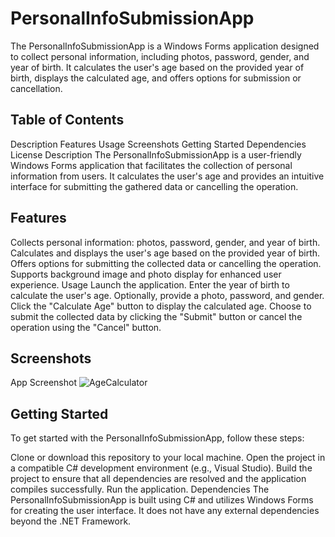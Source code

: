 # PersonalInfoSubmissionApp
The PersonalInfoSubmissionApp is a Windows Forms application designed to collect personal information, including photos, password, gender, and year of birth. It calculates the user's age based on the provided year of birth, displays the calculated age, and offers options for submission or cancellation.

## Table of Contents
Description
Features
Usage
Screenshots
Getting Started
Dependencies
License
Description
The PersonalInfoSubmissionApp is a user-friendly Windows Forms application that facilitates the collection of personal information from users. It calculates the user's age and provides an intuitive interface for submitting the gathered data or cancelling the operation.

## Features
Collects personal information: photos, password, gender, and year of birth.
Calculates and displays the user's age based on the provided year of birth.
Offers options for submitting the collected data or cancelling the operation.
Supports background image and photo display for enhanced user experience.
Usage
Launch the application.
Enter the year of birth to calculate the user's age.
Optionally, provide a photo, password, and gender.
Click the "Calculate Age" button to display the calculated age.
Choose to submit the collected data by clicking the "Submit" button or cancel the operation using the "Cancel" button.
## Screenshots
App Screenshot
![AgeCalculator](https://github.com/RoggersAnguzu/PersonalInfoSubmissionApp/assets/141458053/892f8ed1-b2dd-4440-ae23-8f8cbf2203c2)

## Getting Started
To get started with the PersonalInfoSubmissionApp, follow these steps:

Clone or download this repository to your local machine.
Open the project in a compatible C# development environment (e.g., Visual Studio).
Build the project to ensure that all dependencies are resolved and the application compiles successfully.
Run the application.
Dependencies
The PersonalInfoSubmissionApp is built using C# and utilizes Windows Forms for creating the user interface. It does not have any external dependencies beyond the .NET Framework.

